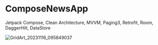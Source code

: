 # ComposeNewsApp
Jetpack Compose, Clean Architecture, MVVM, Paging3, Retrofit, Room, DaggerHilt, DataStore

![GridArt_20231116_095849037](https://github.com/abdurashidovvv/ComposeNewsApp/assets/105719873/361995a5-51e5-44e9-8b77-5c5ae53dbc1f)

